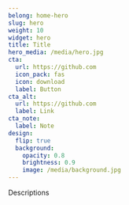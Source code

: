 ```yaml
---
belong: home-hero
slug: hero
weight: 10
widget: hero
title: Title
hero_media: /media/hero.jpg
cta:
  url: https://github.com
  icon_pack: fas
  icon: download
  label: Button
cta_alt:
  url: https://github.com
  label: Link
cta_note:
  label: Note
design:
  flip: true
  background:
    opacity: 0.8
    brightness: 0.9
    image: /media/background.jpg
---
```

Descriptions
